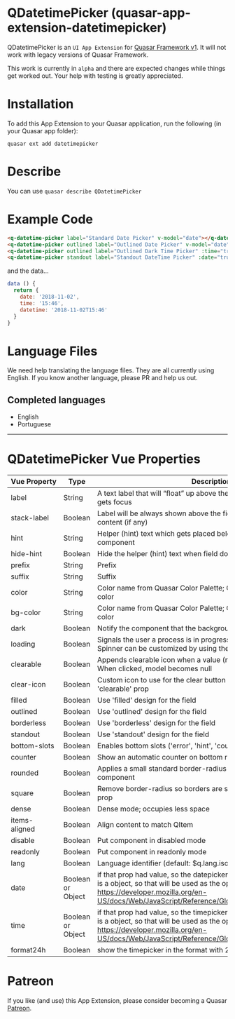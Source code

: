 QDatetimePicker (quasar-app-extension-datetimepicker)
===

QDatetimePicker is an `UI App Extension` for [Quasar Framework v1](https://v1.quasar-framework.org/). It will not work with legacy versions of Quasar Framework.

This work is currently in `alpha` and there are expected changes while things get worked out. Your help with testing is greatly appreciated.

# Installation
To add this App Extension to your Quasar application, run the following (in your Quasar app folder):
```
quasar ext add datetimepicker
```

# Describe
You can use `quasar describe QDatetimePicker`

# Example Code
```html
<q-datetime-picker label="Standard Date Picker" v-model="date"></q-datetime-picker>
<q-datetime-picker outlined label="Outlined Date Picker" v-model="date"></q-datetime-picker>
<q-datetime-picker outlined label="Outlined Dark Time Picker" :time="true" color="negative" dark v-model="time"></q-datetime-picker>
<q-datetime-picker standout label="Standout DateTime Picker" :date="true" :time="true" color="positive" dark v-model="datetime"></q-datetime-picker>
```
and the data...
```js
data () {
  return {
    date: '2018-11-02',
    time: '15:46',
    datetime: '2018-11-02T15:46'
  }
}
```

# Language Files

We need help translating the language files. They are all currently using English. If you know another language, please PR and help us out.

## Completed languages
- English
- Portuguese

---

# QDatetimePicker Vue Properties
| Vue&nbsp;Property | Type	|  Description |
|---|---|---|
| label | String | A text label that will “float” up above the input field, once the field gets focus |
| stack-label | Boolean | Label will be always shown above the field regardless of field content (if any) |
| hint | String | Helper (hint) text which gets placed below your wrapped form component |
| hide-hint | Boolean | Hide the helper (hint) text when field doesn't has focus |
| prefix | String | Prefix |
| suffix | String | Suffix |
| color | String | Color name from Quasar Color Palette; Overrides default dynamic color |
| bg-color | String | Color name from Quasar Color Palette; Overrides default dynamic color |
| dark | Boolean | Notify the component that the background is a dark color |
| loading | Boolean | Signals the user a process is in progress by displaying a spinner; Spinner can be customized by using the 'loading' slot. |
| clearable | Boolean | Appends clearable icon when a value (not undefined or null) is set; When clicked, model becomes null |
| clear-icon | Boolean | Custom icon to use for the clear button when using along with 'clearable' prop |
| filled | Boolean | Use 'filled' design for the field |
| outlined | Boolean | Use 'outlined' design for the field |
| borderless | Boolean | Use 'borderless' design for the field |
| standout | Boolean | Use 'standout' design for the field |
| bottom-slots | Boolean | Enables bottom slots ('error', 'hint', 'counter') |
| counter | Boolean | Show an automatic counter on bottom right |
| rounded | Boolean | Applies a small standard border-radius for a squared shape of the component |
| square | Boolean | Remove border-radius so borders are squared; Overrides 'rounded' prop |
| dense | Boolean | Dense mode; occupies less space |
| items-aligned | Boolean | Align content to match QItem |
| disable | Boolean | Put component in disabled mode |
| readonly | Boolean | Put component in readonly mode |
| lang | Boolean | Language identifier (default: $q.lang.isoName) |
| date | Boolean or Object | if that prop had value, so the datepicker will be showed. is the value is a object, so that will be used as the options to format the date. see: https://developer.mozilla.org/en-US/docs/Web/JavaScript/Reference/Global_Objects/DateTimeFormat |
| time | Boolean or Object | if that prop had value, so the timepicker will be showed. is the value is a object, so that will be used as the options to format the time. see: https://developer.mozilla.org/en-US/docs/Web/JavaScript/Reference/Global_Objects/DateTimeFormat |
| format24h | Boolean | show the timepicker in the format with 24 hours |

# Patreon
If you like (and use) this App Extension, please consider becoming a Quasar [Patreon](https://www.patreon.com/quasarframework).